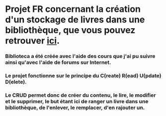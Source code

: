 # Projet FR concernant la création d'un stockage de livres dans une bibliothèque, que vous pouvez retrouver [ici](https://erwanbrev.github.io/biblioteca/index.html).
### Biblioteca a été créée avec l'aide des cours que j'ai pu suivre ainsi qu'avec l'aide de forums sur Internet.
### Le projet fonctionne sur le principe du C(reate) R(ead) U(pdate) D(elete).
### Le CRUD permet donc de créer du contenu, le lire, le modifier et le supprimer, le but étant ici de ranger un livre dans une bibliothèque, de l'enlever, le remplacer, d'en rajouter un.
